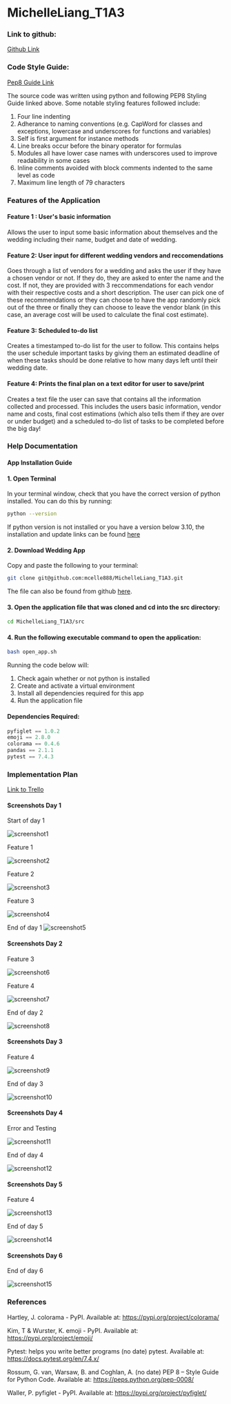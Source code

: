 # MichelleLiang_T1A3

### Link to github: 

[Github Link](https://github.com/mcelle888/MichelleLiang_T1A3) 

### Code Style Guide: 

[Pep8 Guide Link](https://peps.python.org/pep-0008/#class-names) 

The source code was written using python and following PEP8 Styling Guide linked above. Some notable styling features followed include:

1. Four line indenting 
2. Adherance to naming conventions (e.g. CapWord for classes and exceptions, lowercase and underscores for functions and variables)
3. Self is first argument for instance methods
4. Line breaks occur before the binary operator for formulas
5. Modules all have lower case names with underscores used to improve readability in some cases
6. Inline comments avoided with block comments indented to the same level as code
7. Maximum line length of 79 characters  


### Features of the Application

#### Feature 1 : User's basic information
Allows the user to input some basic information about themselves and the wedding including their name, budget and date of wedding.


#### Feature 2: User input for different wedding vendors and reccomendations
Goes through a list of vendors for a wedding and asks the user if they have a chosen vendor or not. If they do, they are asked to enter the name and the cost. If not, they are provided with 3 reccommendations for each vendor with their respective costs and a short description. The user can pick one of these recommendations or they can choose to have the app randomly pick out of the three or finally they can choose to leave the vendor blank (in this case, an average cost will be used to calculate the final cost estimate). 

#### Feature 3: Scheduled to-do list
Creates a timestamped to-do list for the user to follow. This contains helps the user schedule important tasks by giving them an estimated deadline of when these tasks should be done relative to how many days left until their wedding date. 

#### Feature 4: Prints the final plan on a text editor for user to save/print
Creates a text file the user can save that contains all the information collected and processed. This includes the users basic information, vendor name and costs,  final cost estimations (which also tells them if they are over or under budget) and a scheduled to-do list of tasks to be completed before the big day!


### Help Documentation


#### App Installation Guide
#### 1. Open Terminal
In your terminal window, check that you have the correct version of python installed. You can do this by running:
```bash
python --version
```
If python version is not installed or you have a version below 3.10, the installation and update links can be found [here](https://www.python.org/downloads/) 

#### 2. Download Wedding App

Copy and paste the following to your terminal: 
```bash
git clone git@github.com:mcelle888/MichelleLiang_T1A3.git
```

The file can also be found from github [here](https://github.com/mcelle888/MichelleLiang_T1A3). 

#### 3. Open the application file that was cloned and cd into the src directory: 
```bash
cd MichelleLiang_T1A3/src
```

#### 4. Run the following executable command to open the application:
```bash
bash open_app.sh
```

Running the code below will:
1. Check again whether or not python is installed
2. Create and activate a virtual environment
3. Install all dependencies required for this app
4. Run the application file



#### Dependencies Required:

```python
pyfiglet == 1.0.2
emoji == 2.8.0
colorama == 0.4.6
pandas == 2.1.1 
pytest == 7.4.3
```





### Implementation Plan
[Link to Trello](https://trello.com/b/Znwe2osx/terminal-app)
#### Screenshots Day 1

Start of day 1

![screenshot1](docs/day1start.png)

Feature 1 

![screenshot2](docs/feature1_day1.png)

Feature 2

![screenshot3](docs/feature2_day1.png)

Feature 3

![screenshot4](docs/feature3_day1.png)


End of day 1
![screenshot5](docs/day1_end.png)



#### Screenshots Day 2
Feature 3

![screenshot6](docs/feature3_day2.png)

Feature 4

![screenshot7](docs/feature4_day2.png)

End of day 2

![screenshot8](docs/day2_end.png)


#### Screenshots Day 3
Feature 4

![screenshot9](docs/feature4day3.png)


End of day 3

![screenshot10](docs/day3_end.png)

#### Screenshots Day 4

Error and Testing 

![screenshot11](docs/testing_day4.png)

End of day 4

![screenshot12](docs/day4_end.png)

#### Screenshots Day 5

Feature 4

![screenshot13](docs/feature4_day5.png)

End of day 5

![screenshot14](docs/day5_end.png)


#### Screenshots Day 6

End of day 6

![screenshot15](docs/day6_end.png)


### References 

Hartley, J. colorama - PyPI. Available at: https://pypi.org/project/colorama/ 

Kim, T & Wurster, K.  emoji - PyPI. Available at: https://pypi.org/project/emoji/  

Pytest: helps you write better programs (no date) pytest. Available at: https://docs.pytest.org/en/7.4.x/ 

Rossum, G. van, Warsaw, B. and Coghlan, A. (no date) PEP 8 – Style Guide for Python Code. Available at: https://peps.python.org/pep-0008/   

Waller, P.  pyfiglet - PyPI. Available at: https://pypi.org/project/pyfiglet/ 
